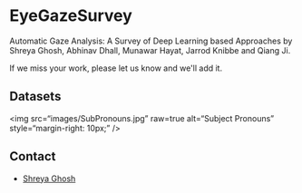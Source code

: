 # EyeGazeSurvey
Automatic Gaze Analysis: A Survey of Deep Learning based Approaches by Shreya Ghosh, Abhinav Dhall, Munawar Hayat, Jarrod Knibbe and Qiang Ji.  
  
If we miss your work, please let us know and we'll add it.   

<!---## Update-->

## Datasets
<img
src=“images/SubPronouns.jpg”
raw=true
alt=“Subject Pronouns”
style=“margin-right: 10px;”
/>


## Contact
- <a href="https://sites.google.com/view/shreyaghosh/home">Shreya Ghosh</a>

<!---If you find the survey useful for your research, please consider citing our work:
```
@inproceedings{ghosh2018automatic,
  title={Automatic Group Affect Analysis in Images via Visual Attribute and Feature Networks},
  author={Ghosh, Shreya and Dhall, Abhinav and Sebe, Nicu},
  booktitle={2018 25th IEEE International Conference on Image Processing (ICIP)},
  pages={1967--1971},
  year={2018},
  organization={IEEE}
}-->
